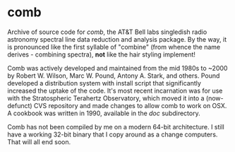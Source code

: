 # comb
Archive of source code for *comb*, the AT&amp;T Bell labs singledish radio astronomy spectral line data reduction and analysis package. By the way, it is pronounced like the first syllable of "combine" (from whence the name derives - combining spectra), **not** like the hair styling implement!

Comb was actively developed and maintained from the mid 1980s to ~2000 by Robert W. Wilson, Marc W. Pound, Antony A. Stark, and others.  Pound developed a distribution system with install script that significantly increased the uptake of the code.
It's most recent incarnation was for use with the Stratospheric Terahertz Observatory, which moved it into a (now-defunct) CVS repository and made changes to allow comb to work on OSX.  A cookbook was written in 1990, available in the *doc* subdirectory.

Comb has not been compiled by me on a modern 64-bit architecture.  I still have a working 32-bit binary that I copy around as a change computers.   That will all end soon.
